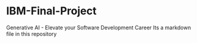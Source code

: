 # IBM-Final-Project
Generative AI - Elevate your Software Development Career
Its a markdown file in this repository
